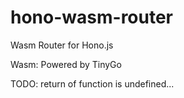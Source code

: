 # hono-wasm-router

Wasm Router for Hono.js

Wasm: Powered by TinyGo

TODO: return of function is undefined...